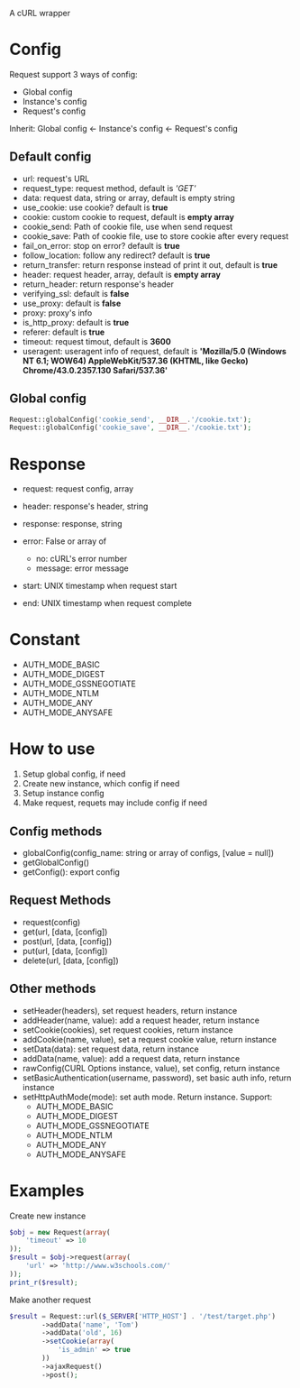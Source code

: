 A cURL wrapper

# Config
Request support 3 ways of config:
- Global config
- Instance's config
- Request's config

Inherit: Global config <- Instance's config <- Request's config

## Default config
- url: request's URL
- request_type: request method, default is *'GET'*
- data: request data, string or array, default is empty string
- use_cookie: use cookie? default is **true**
- cookie: custom cookie to request, default is **empty array**
- cookie_send: Path of cookie file, use when send request
- cookie_save: Path of cookie file, use to store cookie after every request
- fail_on_error: stop on error? default is **true**
- follow_location: follow any redirect? default is **true**
- return_transfer: return response instead of print it out, default is **true**
- header: request header, array, default is **empty array**
- return_header: return response's header
- verifying_ssl: default is **false**
- use_proxy: default is **false**
- proxy: proxy's info
- is_http_proxy: default is **true**
- referer: default is **true**
- timeout: request timout, default is **3600**
- useragent: useragent info of request, default is **'Mozilla/5.0 (Windows NT 6.1; WOW64) AppleWebKit/537.36 (KHTML, like Gecko) Chrome/43.0.2357.130 Safari/537.36'**

## Global config
```php
Request::globalConfig('cookie_send', __DIR__.'/cookie.txt');
Request::globalConfig('cookie_save', __DIR__.'/cookie.txt');
```


# Response
- request: request config, array
- header: response's header, string
- response: response, string
- error: False or array of
    + no: cURL's error number
    + message: error message

- start: UNIX timestamp when request start
- end: UNIX timestamp when request complete

# Constant

- AUTH_MODE_BASIC
- AUTH_MODE_DIGEST
- AUTH_MODE_GSSNEGOTIATE
- AUTH_MODE_NTLM
- AUTH_MODE_ANY
- AUTH_MODE_ANYSAFE

# How to use

1. Setup global config, if need
2. Create new instance, which config if need
3. Setup instance config
4. Make request, requets may include config if need

## Config methods
- globalConfig(config_name: string or array of configs, [value = null])
- getGlobalConfig()
- getConfig(): export config

## Request Methods
- request(config)
- get(url, [data, [config])
- post(url, [data, [config])
- put(url, [data, [config])
- delete(url, [data, [config])

## Other methods
- setHeader(headers), set request headers, return instance
- addHeader(name, value): add a request header, return instance
- setCookie(cookies), set request cookies, return instance
- addCookie(name, value), set a request cookie value, return instance
- setData(data): set request data, return instance
- addData(name, value): add a request data, return instance
- rawConfig(CURL Options instance, value), set config, return instance
- setBasicAuthentication(username, password), set basic auth info, return instance
- setHttpAuthMode(mode): set auth mode. Return instance. Support:
    - AUTH_MODE_BASIC
    - AUTH_MODE_DIGEST
    - AUTH_MODE_GSSNEGOTIATE
    - AUTH_MODE_NTLM
    - AUTH_MODE_ANY 
    - AUTH_MODE_ANYSAFE 

# Examples
Create new instance
```php
$obj = new Request(array(
    'timeout' => 10
));
$result = $obj->request(array(
    'url' => 'http://www.w3schools.com/'
));
print_r($result);
```

Make another request
```php
$result = Request::url($_SERVER['HTTP_HOST'] . '/test/target.php')
        ->addData('name', 'Tom')
        ->addData('old', 16)
        ->setCookie(array(
            'is_admin' => true
        ))
        ->ajaxRequest()
        ->post();
```
















